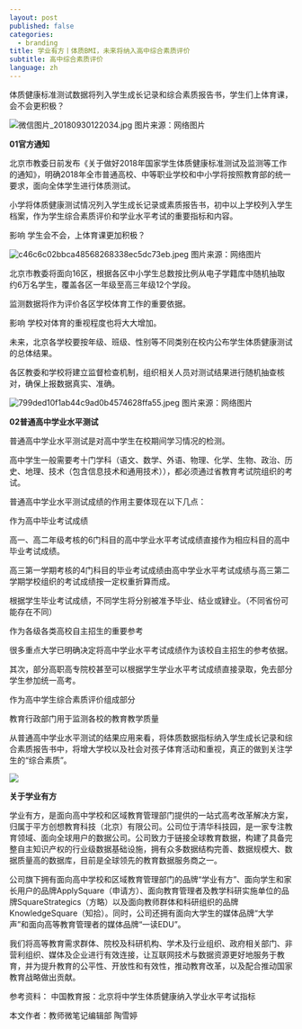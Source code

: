 ```yaml
---
layout: post
published: false
categories:
  - branding
title: 学业有方丨体质BMI，未来将纳入高中综合素质评价
subtitle: 高中综合素质评价
language: zh
---
```


体质健康标准测试数据将列入学生成长记录和综合素质报告书，学生们上体育课，会不会更积极？

![微信图片_20180930122034.jpg]({{site.baseurl}}/image/微信图片_20180930122034.jpg)
图片来源：网络图片

**01官方通知**

北京市教委日前发布《关于做好2018年国家学生体质健康标准测试及监测等工作的通知》，明确2018年全市普通高校、中等职业学校和中小学将按照教育部的统一要求，面向全体学生进行体质测试。
 
小学将体质健康测试情况列入学生成长记录或素质报告书，初中以上学校列入学生档案，作为学生综合素质评价和学业水平考试的重要指标和内容。
 
影响
学生会不会，上体育课更加积极？

![c46c6c02bbca48568268338ec5dc73eb.jpeg]({{site.baseurl}}/image/c46c6c02bbca48568268338ec5dc73eb.jpeg)
图片来源：网络图片

北京市教委将面向16区，根据各区中小学生总数按比例从电子学籍库中随机抽取约6万名学生，覆盖各区一年级至高三年级12个学段。

监测数据将作为评价各区学校体育工作的重要依据。
 
影响
学校对体育的重视程度也将大大增加。

未来，北京各学校要按年级、班级、性别等不同类别在校内公布学生体质健康测试的总体结果。
 
各区教委和学校将建立监督检查机制，组织相关人员对测试结果进行随机抽查核对，确保上报数据真实、准确。


![799ded10f1ab44c9ad0b4574628ffa55.jpeg]({{site.baseurl}}/image/799ded10f1ab44c9ad0b4574628ffa55.jpeg)
图片来源：网络图片

**02普通高中学业水平测试**

普通高中学业水平测试是对高中学生在校期间学习情况的检测。
 
高中学生一般需要考十门学科（语文、数学、外语、物理、化学、生物、政治、历史、地理、技术（包含信息技术和通用技术）），都必须通过省教育考试院组织的考试。

普通高中学业水平测试成绩的作用主要体现在以下几点：

作为高中毕业考试成绩

高一、高二年级考核的6门科目的高中学业水平考试成绩直接作为相应科目的高中毕业考试成绩。

高三第一学期考核的4门科目的毕业考试成绩由高中学业水平考试成绩与高三第二学期学校组织的考试成绩按一定权重折算而成。

根据学生毕业考试成绩，不同学生将分别被准予毕业、结业或肄业。（不同省份可能存在不同）

作为各级各类高校自主招生的重要参考

很多重点大学已明确决定将高中学业水平考试成绩作为该校自主招生的参考依据。

其次，部分高职高专院校甚至可以根据学生学业水平考试成绩直接录取，免去部分学生参加统一高考。

作为高中学生综合素质评价组成部分

教育行政部门用于监测各校的教育教学质量

从普通高中学业水平测试的结果应用来看，将体质数据指标纳入学生成长记录和综合素质报告书中，将增大学校以及社会对孩子体育活动和重视，真正的做到关注学生的“综合素质”。

![]({{site.baseurl}}/image/%E5%AD%A6%E4%B8%9A%E6%9C%89%E6%96%B9logo.png)

**关于学业有方**

学业有方，是面向高中学校和区域教育管理部门提供的一站式高考改革解决方案，归属于平方创想教育科技（北京）有限公司。公司位于清华科技园，是一家专注教育领域、面向全球用户的数据公司。公司致力于链接全球教育数据，构建了具备完整自主知识产权的行业级数据基础设施，拥有众多数据结构完善、数据规模大、数据质量高的数据库，目前是全球领先的教育数据服务商之一。

公司旗下拥有面向高中学校和区域教育管理部门的品牌“学业有方”、面向学生和家长用户的品牌ApplySquare（申请方）、面向教育管理者及教学科研实施单位的品牌SquareStrategics（方略）以及面向教师群体和科研组织的品牌KnowledgeSquare（知拾）。同时，公司还拥有面向大学生的媒体品牌“大学声”和面向高等教育管理者的媒体品牌“一读EDU”。

我们将高等教育需求群体、院校及科研机构、学术及行业组织、政府相关部门、非营利组织、媒体及企业进行有效连接，让互联网技术与数据资源更好地服务于教育，并为提升教育的公平性、开放性和有效性，推动教育改革，以及配合推动国家教育战略做出贡献。

参考资料：
中国教育报：北京将中学生体质健康纳入学业水平考试指标


本文作者：教师微笔记编辑部 陶雪婷
